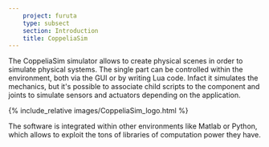 ```yaml
---
    project: furuta
    type: subsect
    section: Introduction
    title: CoppeliaSim
---
```


The CoppeliaSim simulator allows to create physical scenes in order to simulate physical systems. The single part can be controlled within the environment, both via the GUI or by writing Lua code. Infact it simulates the mechanics, but it's possible to associate child scripts to the component and joints to simulate sensors and actuators depending on the application.

{% include_relative images/CoppeliaSim_logo.html %}

The software is integrated within other environments like Matlab or Python, which allows to exploit the tons of libraries of computation power they have.


